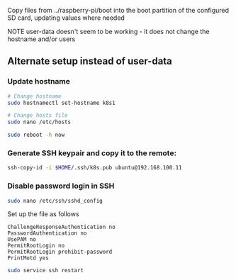 Copy files from ../raspberry-pi/boot into the boot partition of the configured SD card, updating values where needed

NOTE user-data doesn't seem to be working - it does not change the hostname and/or users

## Alternate setup instead of user-data

### Update hostname

```bash
# Change hostname
sudo hostnamectl set-hostname k8s1

# Change hosts file
sudo nano /etc/hosts

sudo reboot -h now
```

### Generate SSH keypair and copy it to the remote:

```bash
ssh-copy-id -i $HOME/.ssh/k8s.pub ubuntu@192.168.100.11
```

### Disable password login in SSH

```bash
sudo nano /etc/ssh/sshd_config
```

Set up the file as follows

```
ChallengeResponseAuthentication no
PasswordAuthentication no
UsePAM no
PermitRootLogin no
PermitRootLogin prohibit-password
PrintMotd yes
```

```bash
sudo service ssh restart
```
